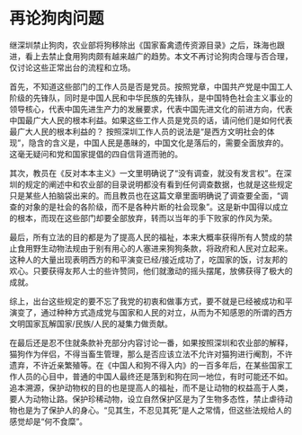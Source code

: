 # 再论狗肉问题

继深圳禁止狗肉，农业部将狗移除出《国家畜禽遗传资源目录》之后，珠海也跟进，看上去禁止食用狗肉颇有越来越广的趋势。本文不再讨论狗肉合理与否合理，仅讨论这些正常出台的流程和立场。

首先，不知道这些部门的工作人员是否是党员。按照党章，中国共产党是中国工人阶级的先锋队，同时是中国人民和中华民族的先锋队，是中国特色社会主义事业的领导核心，代表中国先进生产力的发展要求，代表中国先进文化的前进方向，代表中国最广大人民的根本利益。如果这些工作人员是党员的话，请问他们是如何代表最广大人民的根本利益的？ 按照深圳工作人员的说法是“是西方文明社会的体现”，隐含的含义是，中国人民是愚昧的，中国文化是落后的，需要全面放弃的。这毫无疑问和党和国家提倡的四自信背道而驰的。

其次，教员在《反对本本主义》一文里明确说了“没有调查，就没有发言权”。在深圳的规定的阐述中和农业部的目录说明都没有看到任何调查数据，也就是这些规定只是某些人拍脑袋出来的。而且教员也在这篇文章里面明确说了调查要全面，“调查的对象的是社会的各阶级，而不是各种片断的社会现象”。这是新中国得以成立的根本，而现在这些部门却要全部放弃，转而以当年的手下败家的作风为荣。

最后，所有立法的目的都是为了提高人民的福祉，本来大概率获得所有人赞成的禁止食用野生动物法规由于别有用心的人塞进来狗狗条款，将政府和人民对立起来。这种人的大量出现表明西方的和平演变已经/接近成功了，吃国家的饭，讨友邦的欢心。只要获得友邦人士的些许赞同，他们就激动的摇头摆尾，放佛获得了极大的成就。

综上，出台这些规定的要不忘了我党的初衷和做事方式，要不就是已经被成功和平演变了，通过种种方式造成党与国家和人民的对立，从而为不知感恩的所谓的西方文明国家瓦解国家/民族/人民的凝集力做贡献。

在最后还是忍不住就条款补充部分内容讨论一番，如果按照深圳和农业部的解释，猫狗作为伴侣，不得当畜生管理，那么是否应该立法不允许对猫狗进行阉割，不许遗弃，不许近亲繁殖等。在《中国人和狗不得入内》的一百多年后，在某些国家工作人员的心目中，普通的中国人最终还是落到和狗在同一地位，有时可能还不如。追本溯源，保护动物权的目的也是提高人的福祉，而不是让动物的权益高于人类，要人为动物让路。保护珍稀动物，设立自然保护区是为了生物多态性，禁止虐待动物也是为了保护人的身心。“见其生，不忍见其死”是人之常情，但这些法规给人的感觉却是“何不食糜”。